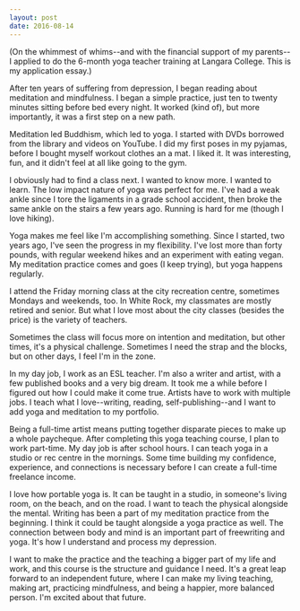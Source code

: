 ```yaml
---
layout: post
date: 2016-08-14
---
```


(On the whimmest of whims--and with the financial support of my parents--I applied to do the 6-month yoga teacher training at Langara College. This is my application essay.)

After ten years of suffering from depression, I began reading about meditation and mindfulness. I began a simple practice, just ten to twenty minutes sitting before bed every night. It worked (kind of), but more importantly, it was a first step on a new path.

Meditation led Buddhism, which led to yoga. I started with DVDs borrowed from the library and videos on YouTube. I did my first poses in my pyjamas, before I bought myself workout clothes an a mat. I liked it. It was interesting, fun, and it didn't feel at all like going to the gym. 

I obviously had to find a class next. I wanted to know more. I wanted to learn. The low impact nature of yoga was perfect for me. I've had a weak ankle since I tore the ligaments in a grade school accident, then broke the same ankle on the stairs a few years ago. Running is hard for me (though I love hiking). 

Yoga makes me feel like I'm accomplishing something. Since I started, two years ago, I've seen the progress in my flexibility. I've lost more than forty pounds, with regular weekend hikes and an experiment with eating vegan. My meditation practice comes and goes (I keep trying), but yoga happens regularly.

I attend the Friday morning class at the city recreation centre, sometimes Mondays and weekends, too. In White Rock, my classmates are mostly retired and senior. But what I love most about the city classes (besides the price) is the variety of teachers. 

Sometimes the class will focus more on intention and meditation, but other times, it's a physical challenge. Sometimes I need the strap and the blocks, but on other days, I feel I'm in the zone. 

In my day job, I work as an ESL teacher. I'm also a writer and artist, with a few published books and a very big dream. It took me a while before I figured out how I could make it come true. Artists have to work with multiple jobs. I teach what I love--writing, reading, self-publishing--and I want to add yoga and meditation to my portfolio.

Being a full-time artist means putting together disparate pieces to make up a whole paycheque. After completing this yoga teaching course, I plan to work part-time. My day job is after school hours. I can teach yoga in a studio or rec centre in the mornings. Some time building my confidence, experience, and connections is necessary before I can create a full-time freelance income. 

I love how portable yoga is. It can be taught in a studio, in someone's living room, on the beach, and on the road. I want to teach the physical alongside the mental. Writing has been a part of my meditation practice from the beginning. I think it could be taught alongside a yoga practice as well. The connection between body and mind is an important part of freewriting and yoga. It's how I understand and process my depression. 

I want to make the practice and the teaching a bigger part of my life and work, and this course is the structure and guidance I need. It's a great leap forward to an independent future, where I can make my living teaching, making art, practicing mindfulness, and being a happier, more balanced person. I'm excited about that future.
